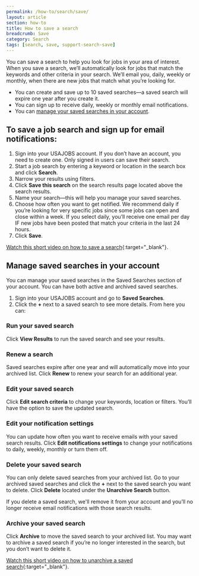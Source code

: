 ```yaml
---
permalink: /how-to/search/save/
layout: article
section: how-to
title: How to save a search
breadcrumb: Save
category: Search
tags: [search, save, support-search-save]
---
```


You can save a search to help you look for jobs in your area of interest. When you save a search, we’ll automatically look for jobs that match the keywords and other criteria in your search. We’ll email you, daily, weekly or monthly, when there are new jobs that match what you’re looking for.

* You can create and save up to 10 saved searches—a saved search will expire one year after you create it.
* You can sign up to receive daily, weekly or monthly email notifications.
* You can [manage your saved searches in your account](#manage-saved-searches-in-your-account).

## To save a job search and sign up for email notifications:

1.	Sign into your USAJOBS account. If you don’t have an account, you need to create one. Only signed in users can save their search.
2.	Start a job search by entering a keyword or location in the search box and click **Search**. 
3.	Narrow your results using filters.
4.	Click **Save this search** on the search results page located above the search results.
5.	Name your search—this will help you manage your saved searches.
6.	Choose how often you want to get notified. We recommend daily if you’re looking for very specific jobs since some jobs can open and close within a week. If you select daily, you’ll receive one email per day IF new jobs have been posted that match your criteria in the last 24 hours.
7.	Click **Save**. 

[Watch this short video on how to save a search](https://www.youtube.com/watch?v=pd-MuzSK3qw&feature=youtu.be){:target="_blank"}.

## Manage saved searches in your account
You can manage your saved searches in the Saved Searches section of your account. You can have both active and archived saved searches.

1.	Sign into your USAJOBS account and go to **Saved Searches**.
2.	Click the **+** next to a saved search to see more details. From here you can:

### Run your saved search
Click **View Results** to run the saved search and see your results.

###  Renew a search
Saved searches expire after one year and will automatically move into your archived list. Click **Renew** to renew your search for an additional year.

### Edit your saved search
Click **Edit search criteria** to change your keywords, location or filters. You’ll have the option to save the updated search.

### Edit your notification settings
You can update how often you want to receive emails with your saved search results. Click **Edit notifications settings** to change your notifications to daily, weekly, monthly or turn them off.

### Delete your saved search
You can only delete saved searches from your archived list. Go to your archived saved searches and click the **+** next to the saved search you want to delete. Click **Delete** located under the **Unarchive Search** button.

If you delete a saved search, we'll remove it from your account and you’ll no longer receive email notifications with those search results.

### Archive your saved search
Click **Archive** to move the saved search to your archived list. You may want to archive a saved search if you’re no longer interested in the search, but you don’t want to delete it.

[Watch this short video on how to unarchive a saved search](https://www.youtube.com/watch?v=_MzVCmJ9J_0&feature=youtu.be){:target="_blank"}.
